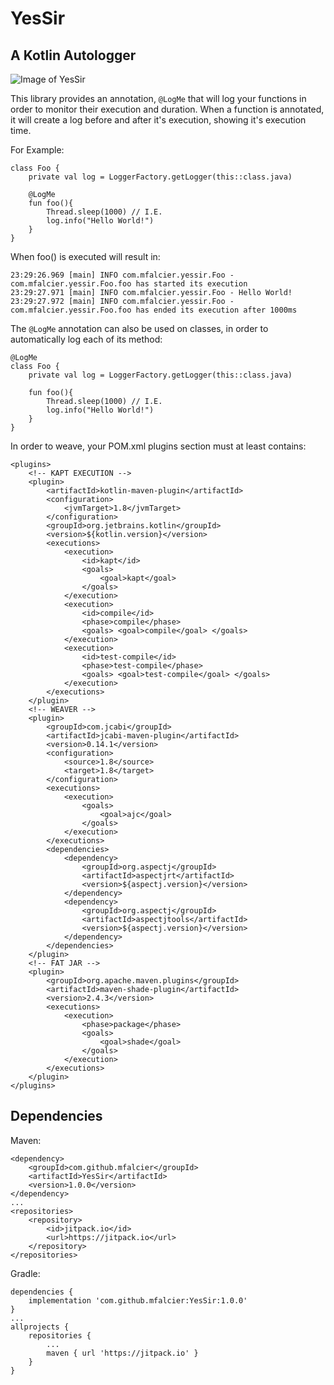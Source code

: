 # YesSir
## A Kotlin Autologger

![Image of YesSir](http://www.quickmeme.com/img/ea/ea716f8278f2c0aa9044513ef3b8acc2362567dc1a4456a27343f21a9f0b519f.jpg)

This library provides an annotation, `@LogMe` that will log your functions in order to monitor their execution and duration.
When a function is annotated, it will create a log before and after it's execution, showing it's execution time.

For Example:

```
class Foo {
    private val log = LoggerFactory.getLogger(this::class.java)

    @LogMe
    fun foo(){
        Thread.sleep(1000) // I.E.
        log.info("Hello World!")
    }
}
```

When foo() is executed will result in:

```
23:29:26.969 [main] INFO com.mfalcier.yessir.Foo - com.mfalcier.yessir.Foo.foo has started its execution
23:29:27.971 [main] INFO com.mfalcier.yessir.Foo - Hello World!
23:29:27.972 [main] INFO com.mfalcier.yessir.Foo - com.mfalcier.yessir.Foo.foo has ended its execution after 1000ms
```

The `@LogMe` annotation can also be used on classes, in order to automatically log each of its method:

```
@LogMe
class Foo {
    private val log = LoggerFactory.getLogger(this::class.java)

    fun foo(){
        Thread.sleep(1000) // I.E.
        log.info("Hello World!")
    }
}
```

In order to weave, your POM.xml plugins section must at least contains:

```
<plugins>
    <!-- KAPT EXECUTION -->
    <plugin>
        <artifactId>kotlin-maven-plugin</artifactId>
        <configuration>
            <jvmTarget>1.8</jvmTarget>
        </configuration>
        <groupId>org.jetbrains.kotlin</groupId>
        <version>${kotlin.version}</version>
        <executions>
            <execution>
                <id>kapt</id>
                <goals>
                    <goal>kapt</goal>
                </goals>
            </execution>
            <execution>
                <id>compile</id>
                <phase>compile</phase>
                <goals> <goal>compile</goal> </goals>
            </execution>
            <execution>
                <id>test-compile</id>
                <phase>test-compile</phase>
                <goals> <goal>test-compile</goal> </goals>
            </execution>
        </executions>
    </plugin>
    <!-- WEAVER -->
    <plugin>
        <groupId>com.jcabi</groupId>
        <artifactId>jcabi-maven-plugin</artifactId>
        <version>0.14.1</version>
        <configuration>
            <source>1.8</source>
            <target>1.8</target>
        </configuration>
        <executions>
            <execution>
                <goals>
                    <goal>ajc</goal>
                </goals>
            </execution>
        </executions>
        <dependencies>
            <dependency>
                <groupId>org.aspectj</groupId>
                <artifactId>aspectjrt</artifactId>
                <version>${aspectj.version}</version>
            </dependency>
            <dependency>
                <groupId>org.aspectj</groupId>
                <artifactId>aspectjtools</artifactId>
                <version>${aspectj.version}</version>
            </dependency>
        </dependencies>
    </plugin>
    <!-- FAT JAR -->
    <plugin>
        <groupId>org.apache.maven.plugins</groupId>
        <artifactId>maven-shade-plugin</artifactId>
        <version>2.4.3</version>
        <executions>
            <execution>
                <phase>package</phase>
                <goals>
                    <goal>shade</goal>
                </goals>
            </execution>
        </executions>
    </plugin>
</plugins>
```

## Dependencies
Maven:
```
<dependency>
    <groupId>com.github.mfalcier</groupId>
    <artifactId>YesSir</artifactId>
    <version>1.0.0</version>
</dependency>
...
<repositories>
    <repository>
        <id>jitpack.io</id>
        <url>https://jitpack.io</url>
    </repository>
</repositories>
```

Gradle:
```
dependencies {
    implementation 'com.github.mfalcier:YesSir:1.0.0'
}
...
allprojects {
    repositories {
        ...
        maven { url 'https://jitpack.io' }
    }
}
```

